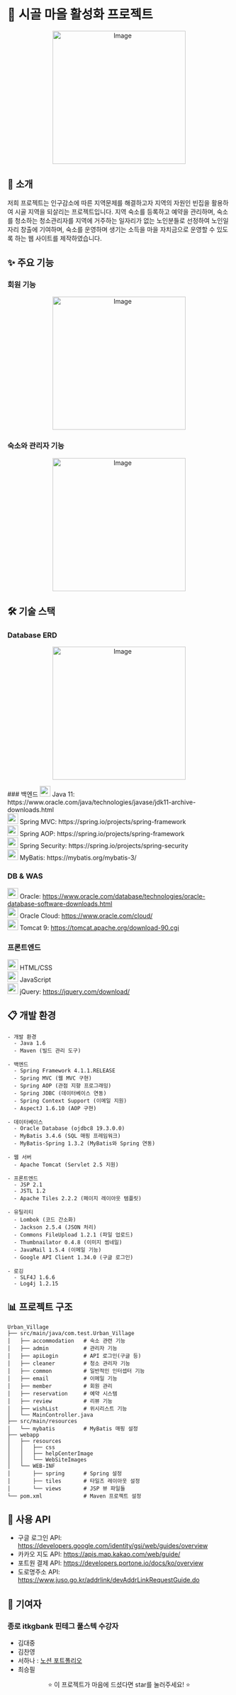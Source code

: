 # 📌 시골 마을 활성화 프로젝트
<p align="center">
  <img src="https://github.com/user-attachments/assets/aca5cb03-00e5-42fa-bc91-2f9ca74ee7b3" width="300" alt="Image">
</p>

## 📖 소개
저희 프로젝트는 인구감소에 따른 지역문제를 해결하고자 지역의 자원인 빈집을 활용하여 시골 지역을 되살리는 프로젝트입니다. 지역 숙소를 등록하고 예약을 관리하며, 숙소를 청소하는 청소관리자를 지역에 거주하는 일자리가 없는 노인분들로 선정하여 노인일자리 창출에 기여하며, 숙소를 운영하며 생기는 소득을 마을 자치금으로 운영할 수 있도록 하는 웹 사이트를 제작하였습니다.

## ✨ 주요 기능
### 회원 기능
<p align="center">
  <img src="https://github.com/user-attachments/assets/3f45523e-659d-4b2a-8f6a-f6d2d9b5aece" width="300" alt="Image">
</p>

### 숙소와 관리자 기능
<p align="center">
  <img src="https://github.com/user-attachments/assets/872ef4a1-5491-4106-814e-6b1300c32e3d" width="300" alt="Image">
</p>

## 🛠️ 기술 스택
### Database ERD 
<p align="center">
  <img src="https://github.com/user-attachments/assets/5e63ed13-4394-4687-98c1-6e705bec1f95" width="300" alt="Image">
</p>
### 백엔드
<img src="https://github.com/user-attachments/assets/098cf956-2b31-4b9c-b796-a2a9c490481a" width="24" height="24"> Java 11: https://www.oracle.com/java/technologies/javase/jdk11-archive-downloads.html<br>
<img src="https://github.com/user-attachments/assets/d713e7ce-f1c9-4b7e-b304-86b1ec4a2377" width="24" height="24"> Spring MVC: https://spring.io/projects/spring-framework<br>
<img src="https://github.com/user-attachments/assets/8ad9bfd9-ed84-44fb-b90a-7ebc580162e7" width="24" height="24"> Spring AOP: https://spring.io/projects/spring-framework<br>
<img src="https://github.com/user-attachments/assets/de769007-690e-4e91-bd1b-305c0f3f7ce5" width="24" height="24"> Spring Security: https://spring.io/projects/spring-security<br>
<img src="https://github.com/user-attachments/assets/fbc5f08e-b5c0-4b23-852a-006458bcc831" width="24" height="24"> MyBatis: https://mybatis.org/mybatis-3/

### DB & WAS
<img src="https://github.com/user-attachments/assets/e8b69b4f-e623-4c5a-ba5e-c5a644282c98" width="24" height="24"> Oracle: https://www.oracle.com/database/technologies/oracle-database-software-downloads.html<br>
<img src="https://github.com/user-attachments/assets/74dcb744-5b38-4df5-86b6-5059eaacf733" width="24" height="24"> Oracle Cloud: https://www.oracle.com/cloud/<br>
<img src="https://github.com/user-attachments/assets/48b60e17-a537-4b78-a534-fa5cf5e4e391" width="24" height="24"> Tomcat 9: https://tomcat.apache.org/download-90.cgi

### 프론트엔드
<img src="https://github.com/user-attachments/assets/4f7fc0b5-6a86-41e4-8cde-1752fb98b0ca" width="24" height="24"> HTML/CSS<br>
<img src="https://github.com/user-attachments/assets/d58810d0-40ef-471b-b952-f712c0f9a279" width="24" height="24"> JavaScript<br>
<img src="https://github.com/user-attachments/assets/9edd1866-b56d-4d44-8655-8c6826437007" width="24" height="24"> jQuery: https://jquery.com/download/

## 📋 개발 환경
```
- 개발 환경
  - Java 1.6
  - Maven (빌드 관리 도구)

- 백엔드
  - Spring Framework 4.1.1.RELEASE
  - Spring MVC (웹 MVC 구현)
  - Spring AOP (관점 지향 프로그래밍)
  - Spring JDBC (데이터베이스 연동)
  - Spring Context Support (이메일 지원)
  - AspectJ 1.6.10 (AOP 구현)

- 데이터베이스
  - Oracle Database (ojdbc8 19.3.0.0)
  - MyBatis 3.4.6 (SQL 매핑 프레임워크)
  - MyBatis-Spring 1.3.2 (MyBatis와 Spring 연동)

- 웹 서버
  - Apache Tomcat (Servlet 2.5 지원)

- 프론트엔드
  - JSP 2.1
  - JSTL 1.2
  - Apache Tiles 2.2.2 (페이지 레이아웃 템플릿)

- 유틸리티
  - Lombok (코드 간소화)
  - Jackson 2.5.4 (JSON 처리)
  - Commons FileUpload 1.2.1 (파일 업로드)
  - Thumbnailator 0.4.8 (이미지 썸네일)
  - JavaMail 1.5.4 (이메일 기능)
  - Google API Client 1.34.0 (구글 로그인)

- 로깅
  - SLF4J 1.6.6
  - Log4j 1.2.15
```

## 📊 프로젝트 구조
```
Urban_Village
├── src/main/java/com.test.Urban_Village
│   ├── accommodation   # 숙소 관련 기능
│   ├── admin           # 관리자 기능
│   ├── apiLogin        # API 로그인(구글 등)
│   ├── cleaner         # 청소 관리자 기능
│   ├── common          # 일반적인 인터셉터 기능
│   ├── email           # 이메일 기능
│   ├── member          # 회원 관리
│   ├── reservation     # 예약 시스템
│   ├── review          # 리뷰 기능
│   ├── wishList        # 위시리스트 기능
│   └── MainController.java
├── src/main/resources
│   └── mybatis         # MyBatis 매핑 설정
├── webapp
│   ├── resources
│   │   ├── css
│   │   ├── helpCenterImage
│   │   └── WebSiteImages
│   └── WEB-INF
│       ├── spring      # Spring 설정
│       ├── tiles       # 타일즈 레이아웃 설정
│       └── views       # JSP 뷰 파일들
└── pom.xml             # Maven 프로젝트 설정
```

## 🔖 사용 API
- 구글 로그인 API: https://developers.google.com/identity/gsi/web/guides/overview
- 카카오 지도 API: https://apis.map.kakao.com/web/guide/
- 포트원 결제 API: https://developers.portone.io/docs/ko/overview
- 도로명주소 API: https://www.juso.go.kr/addrlink/devAddrLinkRequestGuide.do

## 🤝 기여자
### 종로 itkgbank 핀테그 풀스텍 수강자 
- 김대중
- 김찬영
- 서하나 : [노션 포트폴리오](https://www.notion.so/1b9db822a28e801eb04af2f96ab48d5a)
- 최승필

<div align="center">
  <p>⭐️ 이 프로젝트가 마음에 드셨다면 star를 눌러주세요! ⭐️</p>
</div>
